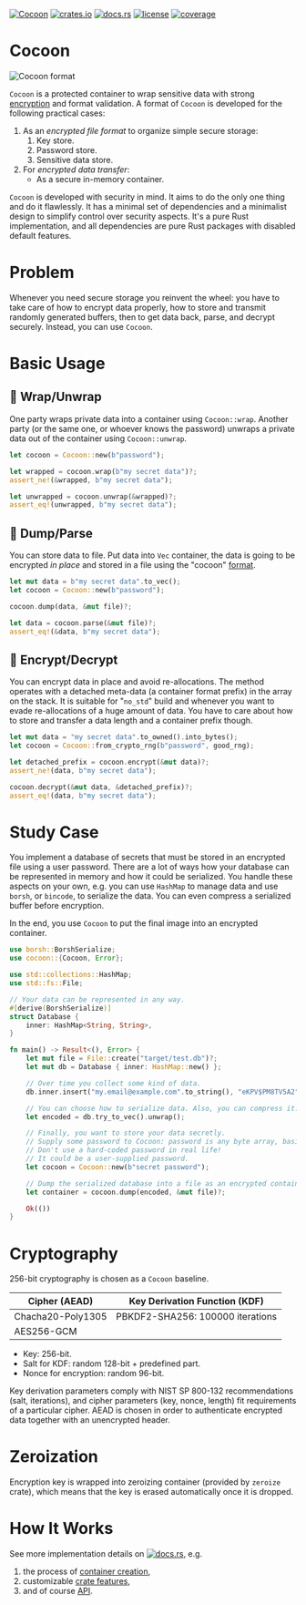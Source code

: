 [![Cocoon](https://github.com/fadeevab/cocoon/workflows/Cocoon/badge.svg?event=push)](https://github.com/fadeevab/cocoon)
[![crates.io](https://img.shields.io/crates/v/cocoon.svg)](https://crates.io/crates/cocoon)
[![docs.rs](https://docs.rs/cocoon/badge.svg)](https://docs.rs/cocoon/)
[![license](https://img.shields.io/badge/license-MIT-blue.svg)](https://github.com/fadeevab/cocoon/LICENSE)
[![coverage](https://coveralls.io/repos/github/fadeevab/cocoon/badge.svg?branch=master)](https://coveralls.io/github/fadeevab/cocoon?branch=coveralls)

# Cocoon

<img alt="Cocoon format" src="https://github.com/fadeevab/cocoon/raw/master/images/cocoon_format.svg" />

`Cocoon` is a protected container to wrap sensitive data with strong
[encryption](#cryptography) and format validation. A format of `Cocoon` is developed
for the following practical cases:

1. As an _encrypted file format_ to organize simple secure storage:
   1. Key store.
   2. Password store.
   3. Sensitive data store.
2. For _encrypted data transfer_:
   * As a secure in-memory container.

`Cocoon` is developed with security in mind. It aims to do the only one thing and do it
flawlessly. It has a minimal set of dependencies and a minimalist design to simplify control over
security aspects. It's a pure Rust implementation, and all dependencies are pure Rust
packages with disabled default features.

# Problem

Whenever you need secure storage you reinvent the wheel: you have to take care of
how to encrypt data properly, how to store and transmit randomly generated
buffers, then to get data back, parse, and decrypt securely. Instead, you can use `Cocoon`.

# Basic Usage

## 📌 Wrap/Unwrap

One party wraps private data into a container using `Cocoon::wrap`.
Another party (or the same one, or whoever knows the password) unwraps a private data
out of the container using `Cocoon::unwrap`.

```rust
let cocoon = Cocoon::new(b"password");

let wrapped = cocoon.wrap(b"my secret data")?;
assert_ne!(&wrapped, b"my secret data");

let unwrapped = cocoon.unwrap(&wrapped)?;
assert_eq!(unwrapped, b"my secret data");
```

## 📌 Dump/Parse

You can store data to file. Put data into `Vec` container, the data is going to be
encrypted _in place_ and stored in a file using the "cocoon" [format](#cocoon).
```rust
let mut data = b"my secret data".to_vec();
let cocoon = Cocoon::new(b"password");

cocoon.dump(data, &mut file)?;

let data = cocoon.parse(&mut file)?;
assert_eq!(&data, b"my secret data");
```

## 📌 Encrypt/Decrypt

You can encrypt data in place and avoid re-allocations. The method operates with a detached
meta-data (a container format prefix) in the array on the stack. It is suitable for "`no_std`"
build and whenever you want to evade re-allocations of a huge amount of data. You have to care
about how to store and transfer a data length and a container prefix though.
```rust
let mut data = "my secret data".to_owned().into_bytes();
let cocoon = Cocoon::from_crypto_rng(b"password", good_rng);

let detached_prefix = cocoon.encrypt(&mut data)?;
assert_ne!(data, b"my secret data");

cocoon.decrypt(&mut data, &detached_prefix)?;
assert_eq!(data, b"my secret data");
```

# Study Case
You implement a database of secrets that must be stored in an encrypted file using a user
password. There are a lot of ways how your database can be represented in memory and how
it could be serialized. You handle these aspects on your own, e.g. you can use
`HashMap` to manage data and use `borsh`, or `bincode`,
to serialize the data. You can even compress a serialized buffer before encryption.

In the end, you use `Cocoon` to put the final image into an encrypted container.

```rust
use borsh::BorshSerialize;
use cocoon::{Cocoon, Error};

use std::collections::HashMap;
use std::fs::File;

// Your data can be represented in any way.
#[derive(BorshSerialize)]
struct Database {
    inner: HashMap<String, String>,
}

fn main() -> Result<(), Error> {
    let mut file = File::create("target/test.db")?;
    let mut db = Database { inner: HashMap::new() };

    // Over time you collect some kind of data.
    db.inner.insert("my.email@example.com".to_string(), "eKPV$PM8TV5A2".to_string());

    // You can choose how to serialize data. Also, you can compress it.
    let encoded = db.try_to_vec().unwrap();

    // Finally, you want to store your data secretly.
    // Supply some password to Cocoon: password is any byte array, basically.
    // Don't use a hard-coded password in real life!
    // It could be a user-supplied password.
    let cocoon = Cocoon::new(b"secret password");

    // Dump the serialized database into a file as an encrypted container.
    let container = cocoon.dump(encoded, &mut file)?;

    Ok(())
}
```

# Cryptography

256-bit cryptography is chosen as a `Cocoon` baseline.

| Cipher (AEAD)     | Key Derivation Function (KDF)    |
|-------------------|----------------------------------|
| Chacha20-Poly1305 | PBKDF2-SHA256: 100000 iterations |
| AES256-GCM        |                                  |

* Key: 256-bit.
* Salt for KDF: random 128-bit + predefined part.
* Nonce for encryption: random 96-bit.

Key derivation parameters comply with NIST SP 800-132 recommendations (salt, iterations),
and cipher parameters (key, nonce, length) fit requirements of a particular cipher.
AEAD is chosen in order to authenticate encrypted data together with an unencrypted header.

# Zeroization

Encryption key is wrapped into zeroizing container
(provided by `zeroize` crate), which means that the key is erased automatically once it is dropped.

# How It Works

See more implementation details on
[![docs.rs](https://docs.rs/cocoon/badge.svg)](https://docs.rs/cocoon/), e.g.
1. the process of [container creation](https://docs.rs/cocoon/#container-creation),
2. customizable [crate features](https://docs.rs/cocoon/#crate-features),
3. and of course [API](https://docs.rs/cocoon/#cocoon).